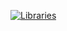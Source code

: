 [![Libraries](..fig/PythonLibraries.PNG)](https://nbviewer.jupyter.org/github/mydatastory/py_intro_class/blob/master/_episodes_jupyter/libraries.ipynb)

